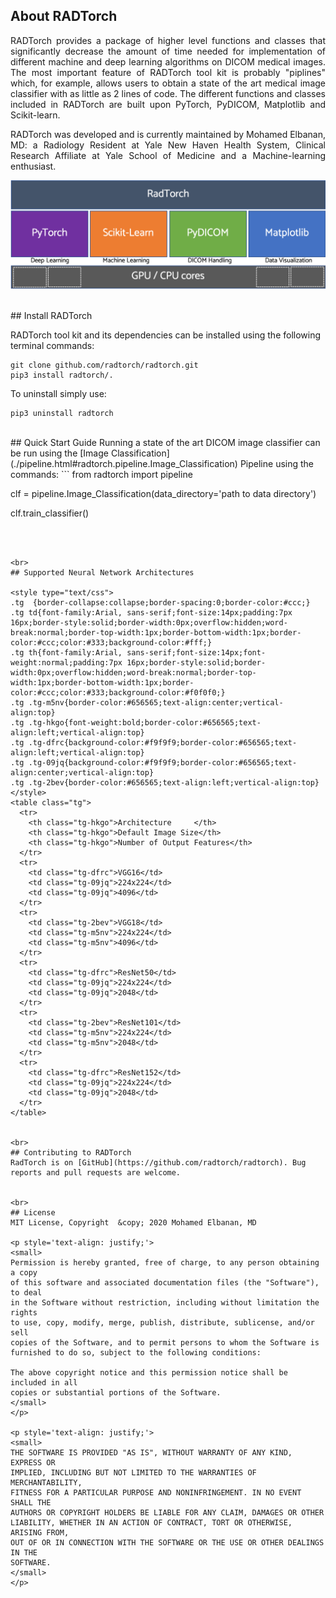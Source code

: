 

## About RADTorch

<p style='text-align: justify;'>
RADTorch provides a package of higher level functions and classes that significantly decrease the amount of time needed for implementation of different machine and deep learning algorithms on DICOM medical images. The most important feature of RADTorch tool kit is probably "piplines" which, for example, allows users to obtain a state of the art medical image classifier with as little as 2 lines of code. The different functions and classes included in RADTorch are built upon PyTorch, PyDICOM, Matplotlib and Scikit-learn.
</p>

<p style='text-align: justify;'>
RADTorch was developed and is currently maintained by Mohamed Elbanan, MD: a Radiology Resident at Yale New Haven Health System, Clinical Research Affiliate at Yale School of Medicine and a Machine-learning enthusiast.
</p>

![](radtorch_stack.png)

<br>
## Install RADTorch

RADTorch tool kit and its dependencies can be installed using the following terminal commands:

```
git clone github.com/radtorch/radtorch.git
pip3 install radtorch/.
```

To uninstall simply use:

```
pip3 uninstall radtorch
```



<br>
## Quick Start Guide
Running a state of the art DICOM image classifier can be run using the [Image Classification](./pipeline.html#radtorch.pipeline.Image_Classification) Pipeline using the commands:
```
from radtorch import pipeline

clf = pipeline.Image_Classification(data_directory='path to data directory')

clf.train_classifier()

```



<br>
## Supported Neural Network Architectures

<style type="text/css">
.tg  {border-collapse:collapse;border-spacing:0;border-color:#ccc;}
.tg td{font-family:Arial, sans-serif;font-size:14px;padding:7px 16px;border-style:solid;border-width:0px;overflow:hidden;word-break:normal;border-top-width:1px;border-bottom-width:1px;border-color:#ccc;color:#333;background-color:#fff;}
.tg th{font-family:Arial, sans-serif;font-size:14px;font-weight:normal;padding:7px 16px;border-style:solid;border-width:0px;overflow:hidden;word-break:normal;border-top-width:1px;border-bottom-width:1px;border-color:#ccc;color:#333;background-color:#f0f0f0;}
.tg .tg-m5nv{border-color:#656565;text-align:center;vertical-align:top}
.tg .tg-hkgo{font-weight:bold;border-color:#656565;text-align:left;vertical-align:top}
.tg .tg-dfrc{background-color:#f9f9f9;border-color:#656565;text-align:left;vertical-align:top}
.tg .tg-09jq{background-color:#f9f9f9;border-color:#656565;text-align:center;vertical-align:top}
.tg .tg-2bev{border-color:#656565;text-align:left;vertical-align:top}
</style>
<table class="tg">
  <tr>
    <th class="tg-hkgo">Architecture     </th>
    <th class="tg-hkgo">Default Image Size</th>
    <th class="tg-hkgo">Number of Output Features</th>
  </tr>
  <tr>
    <td class="tg-dfrc">VGG16</td>
    <td class="tg-09jq">224x224</td>
    <td class="tg-09jq">4096</td>
  </tr>
  <tr>
    <td class="tg-2bev">VGG18</td>
    <td class="tg-m5nv">224x224</td>
    <td class="tg-m5nv">4096</td>
  </tr>
  <tr>
    <td class="tg-dfrc">ResNet50</td>
    <td class="tg-09jq">224x224</td>
    <td class="tg-09jq">2048</td>
  </tr>
  <tr>
    <td class="tg-2bev">ResNet101</td>
    <td class="tg-m5nv">224x224</td>
    <td class="tg-m5nv">2048</td>
  </tr>
  <tr>
    <td class="tg-dfrc">ResNet152</td>
    <td class="tg-09jq">224x224</td>
    <td class="tg-09jq">2048</td>
  </tr>
</table>


<br>
## Contributing to RADTorch
RadTorch is on [GitHub](https://github.com/radtorch/radtorch). Bug reports and pull requests are welcome.


<br>
## License
MIT License, Copyright 	&copy; 2020 Mohamed Elbanan, MD

<p style='text-align: justify;'>
<small>
Permission is hereby granted, free of charge, to any person obtaining a copy
of this software and associated documentation files (the "Software"), to deal
in the Software without restriction, including without limitation the rights
to use, copy, modify, merge, publish, distribute, sublicense, and/or sell
copies of the Software, and to permit persons to whom the Software is
furnished to do so, subject to the following conditions:

The above copyright notice and this permission notice shall be included in all
copies or substantial portions of the Software.
</small>
</p>

<p style='text-align: justify;'>
<small>
THE SOFTWARE IS PROVIDED "AS IS", WITHOUT WARRANTY OF ANY KIND, EXPRESS OR
IMPLIED, INCLUDING BUT NOT LIMITED TO THE WARRANTIES OF MERCHANTABILITY,
FITNESS FOR A PARTICULAR PURPOSE AND NONINFRINGEMENT. IN NO EVENT SHALL THE
AUTHORS OR COPYRIGHT HOLDERS BE LIABLE FOR ANY CLAIM, DAMAGES OR OTHER
LIABILITY, WHETHER IN AN ACTION OF CONTRACT, TORT OR OTHERWISE, ARISING FROM,
OUT OF OR IN CONNECTION WITH THE SOFTWARE OR THE USE OR OTHER DEALINGS IN THE
SOFTWARE.
</small>
</p>
